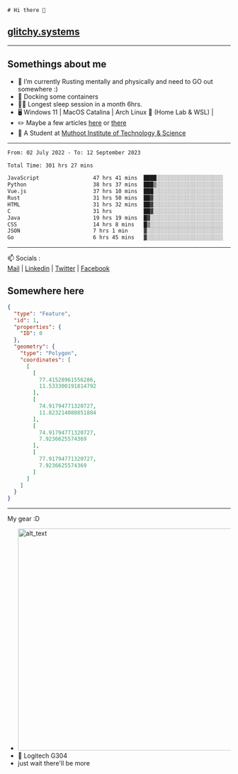 ```
# Hi there 👋
```
## [glitchy.systems](https://glitchy.systems)
---

## Somethings about me



- 🌱 I’m currently Rusting mentally and physically and need to GO out somewhere :)
- 🐋 Docking some containers
- 😶‍🌫️ Longest sleep session in a month 6hrs.
- 🖥️ Windows 11 | MacOS Catalina | Arch Linux 🦩 (Home Lab & WSL) |
- ✏️ Maybe a few articles [here](https://medium.com/@advaithnarayanan8) or [there](https://medium.com/@advaithnarayanan8)
- 📑 A Student at [Muthoot Institute of Technology & Science](https://mgmits.ac.in/)



---

<!--START_SECTION:waka-->

```txt
From: 02 July 2022 - To: 12 September 2023

Total Time: 301 hrs 27 mins

JavaScript                 47 hrs 41 mins  ████░░░░░░░░░░░░░░░░░░░░░   15.82 %
Python                     38 hrs 37 mins  ███▒░░░░░░░░░░░░░░░░░░░░░   12.82 %
Vue.js                     37 hrs 10 mins  ███░░░░░░░░░░░░░░░░░░░░░░   12.33 %
Rust                       31 hrs 50 mins  ██▓░░░░░░░░░░░░░░░░░░░░░░   10.56 %
HTML                       31 hrs 32 mins  ██▓░░░░░░░░░░░░░░░░░░░░░░   10.46 %
C                          31 hrs          ██▓░░░░░░░░░░░░░░░░░░░░░░   10.29 %
Java                       19 hrs 19 mins  █▓░░░░░░░░░░░░░░░░░░░░░░░   06.41 %
CSS                        14 hrs 8 mins   █▒░░░░░░░░░░░░░░░░░░░░░░░   04.69 %
JSON                       7 hrs 1 min     ▓░░░░░░░░░░░░░░░░░░░░░░░░   02.33 %
Go                         6 hrs 45 mins   ▓░░░░░░░░░░░░░░░░░░░░░░░░   02.24 %
```

<!--END_SECTION:waka-->

---

📫 Socials :<br>
[Mail](mailto:advaithnarayanan8@gmail.com) | [Linkedin](https://www.linkedin.com/in/advaith-narayanan-a72152214/) | [Twitter](https://twitter.com/advaithnarayan) | [Facebook](https://screenmessage.com/qinq)

## Somewhere here

```geojson
{
  "type": "Feature",
  "id": 1,
  "properties": {
    "ID": 0
  },
  "geometry": {
    "type": "Polygon",
    "coordinates": [
      [
        [
          77.41528961556286,
          11.533300191814792
        ],
        [
          74.91794771320727,
          11.823214080851884
        ],
        [
          74.91794771320727,
          7.9236625574369
        ],
        [
          77.91794771320727,
          7.9236625574369
        ]
      ]
    ]
  }
}
```


--- 
My gear :D

- [<img alt="alt_text" width="500px" src="https://valid.x86.fr/cache/banner/xv24bv-6.png" />](https://valid.x86.fr/xv24bv)
- 🐁 Logitech G304
- just wait there'll be more

